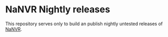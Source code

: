 NaNVR Nightly releases
===

This repository serves only to build an publish nightly untested releases of [NaNVR](https://github.com/nanvr/NaNVR).